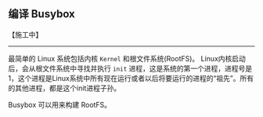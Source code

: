 ## 编译 Busybox

【施工中】

---


最简单的 Linux 系统包括内核 `Kernel` 和根文件系统(RootFS)。
Linux内核启动后，会从根文件系统中寻找并执行 `init` 进程，这是系统的第一个进程，进程号是1，这个进程是Linux系统中所有现在运行或者以后将要运行的进程的“祖先”。所有的其他进程，都是这个init进程子孙。

Busybox 可以用来构建 RootFS。